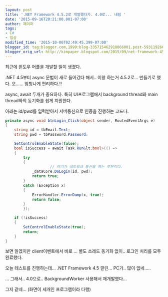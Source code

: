 ```yaml
---
layout: post
title: '.NET Framework 4.5.2로 개발했다가. 4.0로... 내림 '
date: '2015-09-16T20:21:00.001-07:00'
author: 페이퍼
tags:
- C#
- 일상
modified_time: '2015-10-06T02:49:45.399-07:00'
blogger_id: tag:blogger.com,1999:blog-335715462918866001.post-5931192667816992149
blogger_orig_url: http://kimpaper.blogspot.com/2015/09/net-framework-452-40.html
---
```


최근에 윈도우 어플을 개발할 일이 생겼다.

.NET 4.5부터 async 문법이 새로 들어갔다 해서.. 이왕 하는거 4.5.2로... 만들기로 했다.
오...... 엄청나게 편리하다.!!

async, await 두개가 중요하다.
특히 UI프로그램에서 background thread와 main thread와의 동기화를 쉽게 지원한다.

아래는 id/pwd를 입력받아서 서버통신으로 인증을 진행하는 코드다.

```cs
private async void btnLogin_Click(object sender, RoutedEventArgs e)
{
    string id = tbEmail.Text;
    string pwd = tbPassword.Password;

    SetControlEnableState(false);
    bool isSuccess = await Task.Run&lt;bool>(() =>
    {
        try
        {
                    // 여기가 네트워크 통신을 하는 부분이다.
            _dataCore.DoLogin(id, pwd);
            return true;
        }
        catch (Exception x)
        {
            ErrorHandler.ErrorDump(x, true);
            return false;
        }
        });

    if (!isSuccess)
    {
        SetControlEnableState(true);
        return;
    }
}
```

보면 알겠지만 client이벤트에서 바로 ... 별도 쓰레드 동기화 없이.. 로그인 처리를 모두 완료했다.


오늘 테스트를 진행하는데...
.NET Framework 4.5 깔린... PC가.. 많이 없네.....

... 그래서.. 4.0으로.. BackgroundWorker 사용해서 재개발했다...

그지 같네... (화면이 세개인 프로그램이라 다행)

